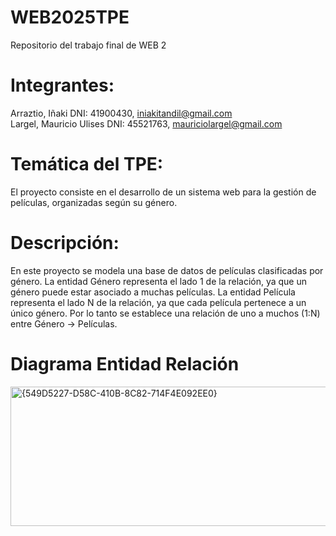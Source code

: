 # WEB2025TPE

Repositorio del trabajo final de WEB 2

# Integrantes:

Arraztio, Iñaki  DNI: 41900430, iniakitandil@gmail.com   
Largel, Mauricio Ulises DNI: 45521763, mauriciolargel@gmail.com

# Temática del TPE:

El proyecto consiste en el desarrollo de un sistema web para la gestión de películas, organizadas según su género.

# Descripción:

En este proyecto se modela una base de datos de películas clasificadas por género.
La entidad Género representa el lado 1 de la relación, ya que un género puede estar asociado a muchas películas.
La entidad Película representa el lado N de la relación, ya que cada película pertenece a un único género.
Por lo tanto se establece una relación de uno a muchos (1:N) entre Género → Películas.

# Diagrama Entidad Relación 

<img width="573" height="223" alt="{549D5227-D58C-410B-8C82-714F4E092EE0}" src="https://github.com/user-attachments/assets/77fbea8b-1454-4e12-ad0a-0b623e75ce23" />
